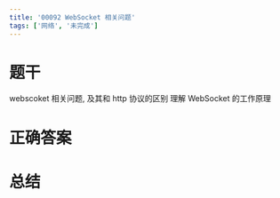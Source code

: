 ```yaml
---
title: '00092 WebSocket 相关问题'
tags: ['网络', '未完成']
---
```


# 题干

webscoket 相关问题, 及其和 http 协议的区别
理解 WebSocket 的工作原理

# 正确答案



# 总结



<script>
  function func() {

  }
  
</script>